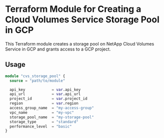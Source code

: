 # Terraform Module for Creating a Cloud Volumes Service Storage Pool in GCP

This Terraform module creates a storage pool on NetApp Cloud Volumes Service in GCP and grants access to a GCP project.

## Usage

```terraform
module "cvs_storage_pool" {
  source = "path/to/module"

  api_key            = var.api_key
  api_url            = var.api_url
  project_id         = var.project_id
  region             = var.region
  access_group_name  = "my-access-group"
  vpc_name           = "my-vpc"
  storage_pool_name  = "my-storage-pool"
  storage_type       = "standard"
  performance_level  = "basic"
}